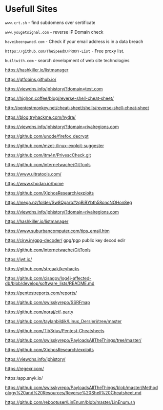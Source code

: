 # Usefull Sites

`www.crt.sh` - find subdomens over sertificate

`www.yougetsignal.com` - reverse IP Domain check

`haveibeenpwned.com` - Check if your email address is in a data breach

`https://github.com/TheSpeedX/PROXY-List` - Free proxy list.

`builtwith.com` - search  development of web site technologies

https://hashkiller.io/listmanager

https://gtfobins.github.io/

https://viewdns.info/iphistory/?domain=test.com

https://highon.coffee/blog/reverse-shell-cheat-sheet/

http://pentestmonkey.net/cheat-sheet/shells/reverse-shell-cheat-sheet

https://blog.tryhackme.com/hydra/

https://viewdns.info/iphistory/?domain=rivalregions.com

https://github.com/unode/firefox_decrypt

https://github.com/mzet-/linux-exploit-suggester

https://github.com/itm4n/PrivescCheck.git

https://github.com/internetwache/GitTools

https://www.ultratools.com/

https://www.shodan.io/home

https://github.com/XiphosResearch/exploits

https://mega.nz/folder/Sw8Qgarb#zqBiBYbth58oncNOHon8eg

https://viewdns.info/iphistory/?domain=rivalregions.com

https://hashkiller.io/listmanager

https://www.suburbancomputer.com/tips_email.htm

https://cirw.in/gpg-decoder/  gpg/pgp public key decod edir

https://github.com/internetwache/GitTools

https://jwt.io/

https://github.com/streaak/keyhacks

https://github.com/cisagov/log4j-affected-db/blob/develop/software_lists/README.md

https://pentestreports.com/reports/

https://github.com/swisskyrepo/SSRFmap

https://github.com/noraj/ctf-party

https://github.com/taylanbildik/Linux_Dersleri/tree/master

https://github.com/Tib3rius/Pentest-Cheatsheets

https://github.com/swisskyrepo/PayloadsAllTheThings/tree/master/

https://github.com/XiphosResearch/exploits

https://viewdns.info/iphistory/

https://regexr.com/

https:/app.snyk.io/

https://github.com/swisskyrepo/PayloadsAllTheThings/blob/master/Methodology%20and%20Resources/Reverse%20Shell%20Cheatsheet.md

https://github.com/rebootuser/LinEnum/blob/master/LinEnum.sh

